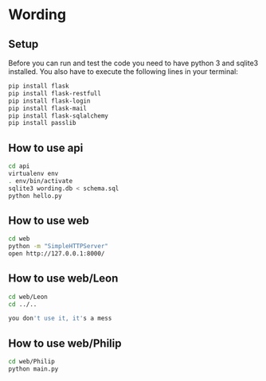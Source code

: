 # Wording

## Setup
Before you can run and test the code you need to have python 3 and sqlite3 installed.
You also have to execute the following lines in your terminal:
```bash
pip install flask
pip install flask-restfull
pip install flask-login
pip install flask-mail
pip install flask-sqlalchemy
pip install passlib
```

## How to use api
```bash
cd api
virtualenv env
. env/bin/activate
sqlite3 wording.db < schema.sql
python hello.py 
```

## How to use web
```bash
cd web
python -m "SimpleHTTPServer"
open http://127.0.0.1:8000/
```

## How to use web/Leon
```bash
cd web/Leon
cd ../..

you don't use it, it's a mess
```

## How to use web/Philip
```bash
cd web/Philip
python main.py
```
